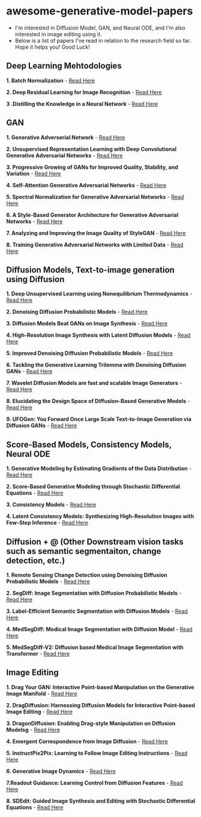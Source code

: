awesome-generative-model-papers
====================
- I'm interested in Diffusion Model, GAN, and Neural ODE, and I'm also interested in image editing using it.
- Below is a list of papers I've read in relation to the research field so far. Hope it helps you! Good Luck!
  
Deep Learning Mehtodologies
-----
**1. Batch Normalization** - [Read Here](https://arxiv.org/abs/1502.03167)

**2. Deep Residual Learning for Image Recognition** - [Read Here](https://www.cv-foundation.org/openaccess/content_cvpr_2016/papers/He_Deep_Residual_Learning_CVPR_2016_paper.pdf)

**3 .Distilling the Knowledge in a Neural Network** - [Read Here](https://arxiv.org/abs/1502.03167)

GAN
-----------------
**1. Generative Adverserial Network** - [Read Here](https://arxiv.org/abs/1406.2661)

**2. Unsupervised Representation Learning with Deep Convolutional Generative Adversarial Networks** - [Read Here](https://arxiv.org/abs/1511.06434)

**3. Progressive Growing of GANs for Improved Quality, Stability, and Variation** - [Read Here](https://research.nvidia.com/sites/default/files/pubs/2017-10_Progressive-Growing-of/karras2018iclr-paper.pdf)

**4. Self-Attention Generative Adversarial Networks** - [Read Here](https://arxiv.org/abs/1805.08318)

**5. Spectral Normalization for Generative Adversarial Networks** - [Read Here](https://arxiv.org/abs/1802.05957)

**6. A Style-Based Generator Architecture for Generative Adversarial Networks** - [Read Here](https://arxiv.org/abs/1812.04948)

**7. Analyzing and Improving the Image Quality of StyleGAN** - [Read Here](https://arxiv.org/abs/1912.04958)

**8. Training Generative Adversarial Networks with Limited Data** - [Read Here](https://arxiv.org/abs/2006.06676)


Diffusion Models, Text-to-image generation using Diffusion
-------
**1. Deep Unsupervised Learning using Nonequilibrium Thermodynamics** - [Read Here](https://arxiv.org/abs/1503.03585)

**2. Denoising Diffusion Probabilistic Models** - [Read Here](https://arxiv.org/abs/2006.11239)

**3. Diffusion Models Beat GANs on Image Synthesis** - [Read Here](https://arxiv.org/abs/2105.05233)

**4. High-Resolution Image Synthesis with Latent Diffusion Models** - [Read Here](https://arxiv.org/abs/2112.10752)

**5. Improved Denoising Diffusion Probabilistic Models** - [Read Here](https://arxiv.org/abs/2102.09672)

**6. Tackling the Generative Learning Trilemma with Denoising Diffusion GANs** - [Read Here](https://arxiv.org/abs/2112.07804)

**7. Wavelet Diffusion Models are fast and scalable Image Generators** - [Read Here](https://arxiv.org/abs/2211.16152)

**8. Elucidating the Design Space of Diffusion-Based Generative Models** - [Read Here](https://arxiv.org/abs/2206.00364)

**9. UFOGen: You Forward Once Large Scale Text-to-Image Generation via Diffusion GANs** - [Read Here](https://arxiv.org/abs/2311.09257)

Score-Based Models, Consistency Models, Neural ODE 
----
**1. Generative Modeling by Estimating Gradients of the Data Distribution** - [Read Here](https://arxiv.org/abs/1907.05600) 

**2. Score-Based Generative Modeling through Stochastic Differential Equations** - [Read Here](https://arxiv.org/abs/2011.13456)

**3. Consistency Models** - [Read Here](https://arxiv.org/abs/2303.01469)

**4. Latent Consistency Models: Synthesizing High-Resolution Images with Few-Step Inference** - [Read Here](https://arxiv.org/abs/2310.04378)

Diffusion + @ (Other Downstream vision tasks such as semantic segmentaiton, change detection, etc.)
--- 
**1. Remote Sensing Change Detection using Denoising Diffusion Probabilistic Models** - [Read Here](https://arxiv.org/abs/2206.11892)

**2. SegDiff: Image Segmentation with Diffusion Probabilistic Models** - [Read Here](https://arxiv.org/abs/2112.00390)

**3. Label-Efficient Semantic Segmentation with Diffusion Models** - [Read Here](https://arxiv.org/abs/2112.03126)

**4. MedSegDiff: Medical Image Segmentation with Diffusion Model** - [Read Here](https://arxiv.org/abs/2301.11798)

**5. MedSegDiff-V2: Diffusion based Medical Image Segmentation with Transformer** - [Read Here](https://arxiv.org/abs/2301.11798)

Image Editing 
----
**1. Drag Your GAN: Interactive Point-based Manipulation on the Generative Image Manifold** - [Read Here](https://arxiv.org/abs/2305.10973)

**2. DragDiffusion: Harnessing Diffusion Models for Interactive Point-based Image Editing** - [Read Here](https://arxiv.org/abs/2306.14435)

**3. DragonDiffusion: Enabling Drag-style Manipulation on Diffusion Modelsg** - [Read Here](https://arxiv.org/abs/2307.02421)

**4. Emergent Correspondence from Image Diffusion** - [Read Here](https://arxiv.org/abs/2306.03881)

**5. InstructPix2Pix: Learning to Follow Image Editing Instructions** - [Read Here](https://arxiv.org/abs/2306.03881)

**6. Generative Image Dynamics** - [Read Here](https://arxiv.org/abs/2306.03881)

**7.Readout Guidance: Learning Control from Diffusion Features** - [Read Here](https://arxiv.org/abs/2312.02150)

**8. SDEdit: Guided Image Synthesis and Editing with Stochastic Differential Equations** - [Read Here](https://arxiv.org/abs/2108.01073)
